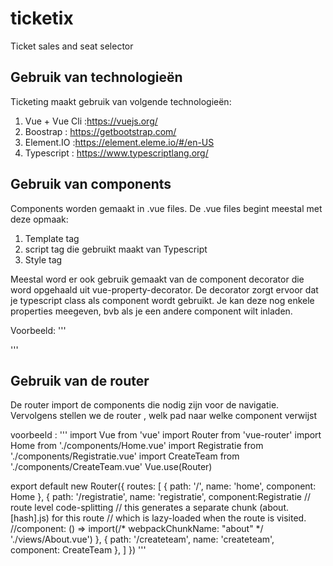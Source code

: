 # ticketix
Ticket sales and seat selector

## Gebruik van technologieën ##

Ticketing maakt gebruik van volgende technologieën:
1. Vue + Vue Cli :https://vuejs.org/
2. Boostrap : https://getbootstrap.com/
3. Element.IO :https://element.eleme.io/#/en-US
4. Typescript : https://www.typescriptlang.org/


## Gebruik van components ##
Components worden gemaakt in .vue files. De .vue files begint meestal met deze opmaak: 
1. Template tag
2. script tag die gebruikt maakt van Typescript
3. Style tag

Meestal word er ook gebruik gemaakt van de component decorator  die word opgehaald uit vue-property-decorator. 
De decorator zorgt ervoor dat je typescript class als component wordt gebruikt.  Je kan deze nog enkele properties meegeven, bvb als je een andere component wilt inladen. 

Voorbeeld: 
'''
<template>
<div>
  <h1>Registratie</h1>
  <el-steps :active="active" finish-status="success">
  <el-step title="registratie"></el-step>
  <el-step title="reservering"></el-step>
  <el-step title="activatie"></el-step>
</el-steps>
  <RegistratieForm v-if="active==0"></RegistratieForm>
  <RegistratieReservering v-if="active==1"></RegistratieReservering>
    <RegistratieActivatie v-if="active==2"></RegistratieActivatie>
    <el-button style="margin-top: 12px;" @click="back">terug</el-button>
  <el-button style="margin-top: 12px;" @click="next">volgende</el-button> 
</div>
</template>

<script lang="ts">
import { Component, Prop, Vue } from 'vue-property-decorator';
import RegistratieForm from './RegistratieForm.vue'
import RegistratieReservering from './RegistratieReservering.vue'
import RegistratieActivatie from './RegistratieActivatie.vue'

@Component(
  {components:{RegistratieForm,RegistratieReservering,RegistratieActivatie}}
)
export default class Registratie extends Vue {
 public active:number=0;
      next() {
        if (this.active++ > 2) this.active = 0;
      }
      back(){
        if(this.active!=0){
          this.active--
        }
      }
}
</script>

<!-- Add "scoped" attribute to limit CSS to this component only -->
<style scoped>

</style>
'''

## Gebruik van de router ##

De router import de components die nodig zijn voor de navigatie. 
Vervolgens stellen we de router , welk pad naar welke component verwijst 

voorbeeld : 
'''
import Vue from 'vue'
import Router from 'vue-router'
import Home from './components/Home.vue'
import Registratie from './components/Registratie.vue'
import CreateTeam from './components/CreateTeam.vue'
Vue.use(Router)

export default new Router({
  routes: [
    {
      path: '/',
      name: 'home',
      component: Home
    },
    {
      path: '/registratie',
      name: 'registratie',
      component:Registratie
      // route level code-splitting
      // this generates a separate chunk (about.[hash].js) for this route
      // which is lazy-loaded when the route is visited.
      //component: () => import(/* webpackChunkName: "about" */ './views/About.vue')
    },
    {
      path: '/createteam',
      name: 'createteam',
      component: CreateTeam
    },
  ]
})
'''
